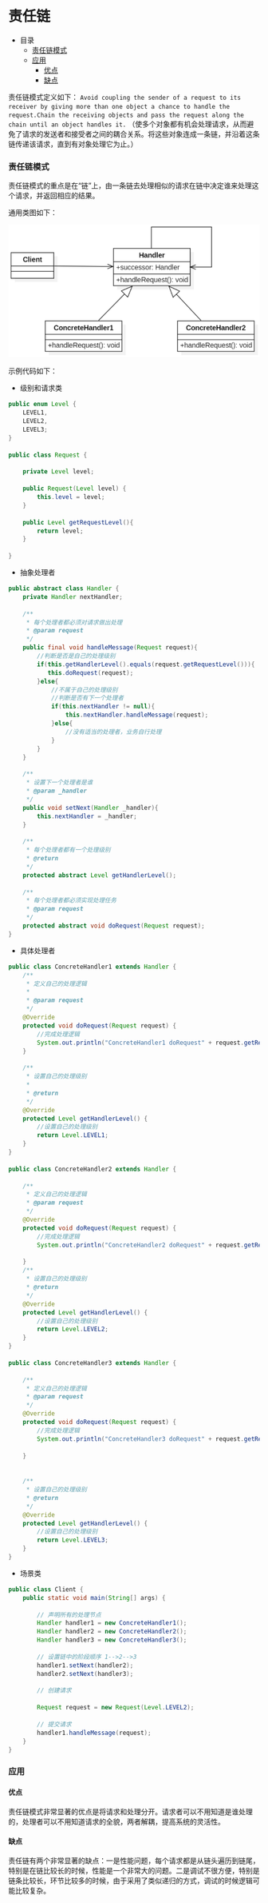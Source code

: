 # 责任链

- 目录
    - [责任链模式](#责任链模式)
    - [应用](#应用)
        - [优点](#优点)
        - [缺点](#缺点)

责任链模式定义如下：
`Avoid coupling the sender of a request to its receiver by giving more than one object a chance to handle the request.Chain the receiving objects and pass the request along the chain until an object handles it.`
（使多个对象都有机会处理请求，从而避免了请求的发送者和接受者之间的耦合关系。将这些对象连成一条链，并沿着这条链传递该请求，直到有对象处理它为止。）

### 责任链模式

责任链模式的重点是在“链”上，由一条链去处理相似的请求在链中决定谁来处理这个请求，并返回相应的结果。

通用类图如下：

<div align="left">
    <img src="https://github.com/lazecoding/Note/blob/main/images/pattern/责任链模式通用类图.png" width="600px">
</div>

示例代码如下：

- 级别和请求类

```java
public enum Level {
    LEVEL1,
    LEVEL2,
    LEVEL3;
}

public class Request {

    private Level level;

    public Request(Level level) {
        this.level = level;
    }

    public Level getRequestLevel(){
        return level;
    }

}
```

- 抽象处理者

```java
public abstract class Handler {
    private Handler nextHandler;

    /**
     * 每个处理者都必须对请求做出处理
     * @param request
     */
    public final void handleMessage(Request request){
        //判断是否是自己的处理级别
        if(this.getHandlerLevel().equals(request.getRequestLevel())){
           this.doRequest(request);
        }else{
            //不属于自己的处理级别
            //判断是否有下一个处理者
            if(this.nextHandler != null){
                this.nextHandler.handleMessage(request);
            }else{
                //没有适当的处理者，业务自行处理
            }
        }
    }

    /**
     * 设置下一个处理者是谁
     * @param _handler
     */
    public void setNext(Handler _handler){
        this.nextHandler = _handler;
    }

    /**
     * 每个处理者都有一个处理级别
     * @return
     */
    protected abstract Level getHandlerLevel();

    /**
     * 每个处理者都必须实现处理任务
     * @param request
     */
    protected abstract void doRequest(Request request);
}
```

- 具体处理者

```java
public class ConcreteHandler1 extends Handler {
    /**
     * 定义自己的处理逻辑
     *
     * @param request
     */
    @Override
    protected void doRequest(Request request) {
        //完成处理逻辑
        System.out.println("ConcreteHandler1 doRequest" + request.getRequestLevel() + " ...");
    }

    /**
     * 设置自己的处理级别
     *
     * @return
     */
    @Override
    protected Level getHandlerLevel() {
        //设置自己的处理级别
        return Level.LEVEL1;
    }
}

public class ConcreteHandler2 extends Handler {

    /**
     * 定义自己的处理逻辑
     * @param request
     */
    @Override
    protected void doRequest(Request request) {
        //完成处理逻辑
        System.out.println("ConcreteHandler2 doRequest" + request.getRequestLevel() + " ...");

    }
    /**
     * 设置自己的处理级别
     * @return
     */
    @Override
    protected Level getHandlerLevel() {
        //设置自己的处理级别
        return Level.LEVEL2;
    }
}

public class ConcreteHandler3 extends Handler {

    /**
     * 定义自己的处理逻辑
     * @param request
     */
    @Override
    protected void doRequest(Request request) {
        //完成处理逻辑
        System.out.println("ConcreteHandler3 doRequest" + request.getRequestLevel() + " ...");

    }


    /**
     * 设置自己的处理级别
     * @return
     */
    @Override
    protected Level getHandlerLevel() {
        //设置自己的处理级别
        return Level.LEVEL3;
    }
}
```

- 场景类

```java
public class Client {
    public static void main(String[] args) {

        // 声明所有的处理节点
        Handler handler1 = new ConcreteHandler1();
        Handler handler2 = new ConcreteHandler2();
        Handler handler3 = new ConcreteHandler3();

        // 设置链中的阶段顺序 1-->2-->3
        handler1.setNext(handler2);
        handler2.setNext(handler3);

        // 创建请求

        Request request = new Request(Level.LEVEL2);

        // 提交请求
        handler1.handleMessage(request);
    }
}
```
### 应用

#### 优点

责任链模式非常显著的优点是将请求和处理分开。请求者可以不用知道是谁处理的，处理者可以不用知道请求的全貌，两者解耦，提高系统的灵活性。

#### 缺点

责任链有两个非常显著的缺点：一是性能问题，每个请求都是从链头遍历到链尾，特别是在链比较长的时候，性能是一个非常大的问题。二是调试不很方便，特别是链条比较长，环节比较多的时候，由于采用了类似递归的方式，调试的时候逻辑可能比较复杂。